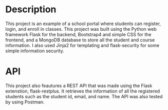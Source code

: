 # Description
This project is an example of a school portal where students can register, login, and enroll in classes. This project was built using the Python web framework Flask for the backend, Bootstrap4 and simple CSS for the frontend, and a MongoDB database to store all the student and course information. I also used Jinja2 for templating and flask-security for some simple information security.


# API
This project also feautures a REST API that was made using the Flask extenstion, flask-restplus. It retrieves the information of all the registered students such as the student id, email, and name. The API was also tested by using Postman.